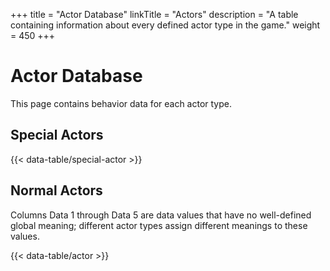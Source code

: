 +++
title = "Actor Database"
linkTitle = "Actors"
description = "A table containing information about every defined actor type in the game."
weight = 450
+++

# Actor Database

This page contains behavior data for each actor type.

## Special Actors

{{< data-table/special-actor >}}

## Normal Actors

Columns Data 1 through Data 5 are data values that have no well-defined global meaning; different actor types assign different meanings to these values.

{{< data-table/actor >}}
